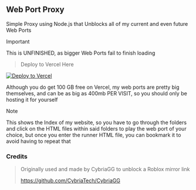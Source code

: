 ## Web Port Proxy
Simple Proxy using Node.js that Unblocks all of my current and even future Web Ports

> [!IMPORTANT]
> This is UNFINISHED, as bigger Web Ports fail to finish loading

> Deploy to Vercel Here

[![Deploy to Vercel](https://vercel.com/button)](https://vercel.com/new/clone?repository-url=https%3A%2F%2Fgithub.com%2Fburnedpopcorn%2FWeb-Port-Unblocked)

Although you do get 100 GB free on Vercel, my web ports are pretty big themselves, and can be as big as 400mb PER VISIT, so you should only be hosting it for yourself

> [!NOTE]
> This shows the Index of my website, so you have to go through the folders and click on the HTML files within said folders to play the web port of your choice, but once you enter the runner HTML file,
> you can bookmark it to avoid having to repeat that

### Credits

> Originally used and made by CybriaGG to unblock a Roblox mirror link
> 
> https://github.com/CybriaTech/CybriaGG
